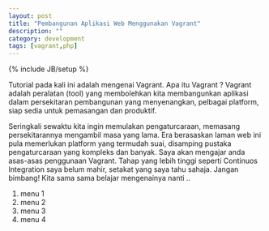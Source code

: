 ```yaml
---
layout: post
title: "Pembangunan Aplikasi Web Menggunakan Vagrant"
description: ""
category: development
tags: [vagrant,php]
---
```

{% include JB/setup %}

Tutorial pada kali ini adalah mengenai Vagrant. Apa itu Vagrant ? Vagrant adalah peralatan (tool) yang membolehkan kita membangunkan aplikasi dalam persekitaran pembangunan yang menyenangkan, pelbagai platform, siap sedia untuk pemasangan dan produktif. 

Seringkali sewaktu kita ingin memulakan pengaturcaraan, memasang persekitarannya mengambil masa yang lama. Era berasaskan laman web ini pula memerlukan platform yang termudah suai, disamping pustaka pengaturcaraan yang kompleks dan banyak. Saya akan mengajar anda asas-asas penggunaan Vagrant. Tahap yang lebih tinggi seperti Continuos Integration saya belum mahir, setakat yang saya tahu sahaja. Jangan bimbang!  Kita sama sama belajar mengenainya nanti .. 

<!-- more -->

1. menu 1
2. menu 2
3. menu 3
4. menu 4